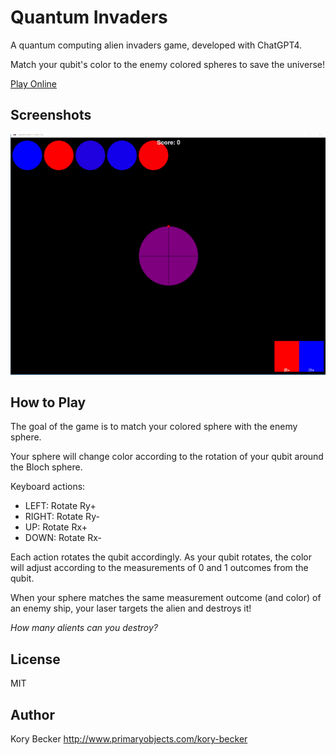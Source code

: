 Quantum Invaders
===========

A quantum computing alien invaders game, developed with ChatGPT4.

Match your qubit's color to the enemy colored spheres to save the universe!

[Play Online](https://replit.com/@primaryobjects/Quantum-Invaders)

## Screenshots

![Quantum Invaders](images/screenshot.gif)

## How to Play

The goal of the game is to match your colored sphere with the enemy sphere.

Your sphere will change color according to the rotation of your qubit around the Bloch sphere.

Keyboard actions:

- LEFT: Rotate Ry+
- RIGHT: Rotate Ry-
- UP: Rotate Rx+
- DOWN: Rotate Rx-

Each action rotates the qubit accordingly. As your qubit rotates, the color will adjust according to the measurements of 0 and 1 outcomes from the qubit.

When your sphere matches the same measurement outcome (and color) of an enemy ship, your laser targets the alien and destroys it!

*How many alients can you destroy?*

## License

MIT

## Author

Kory Becker http://www.primaryobjects.com/kory-becker
